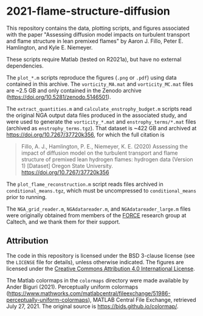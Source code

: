 # 2021-flame-structure-diffusion

This repository contains the data, plotting scripts, and figures associated with the paper "Assessing diffusion model impacts on turbulent transport and flame structure in lean premixed flames" by Aaron J. Fillo, Peter E. Hamlington, and Kyle E. Niemeyer.

These scripts require Matlab (tested on R2021a), but have no external dependencies.

The `plot_*.m` scripts reproduce the figures (`.png` or `.pdf`) using data contained in this archive. The `vorticity_MA.mat` and `vorticity_MC.mat` files are ~2.5 GB and only contained in the Zenodo archive (<https://doi.org/10.5281/zenodo.5146501>).

The `extract_quantities.m` and `calculate_enstrophy_budget.m` scripts read the original NGA
output data files produced in the associated study, and were used to generate the `vorticity_*.mat` and `enstrophy_terms/*.mat` files (archived as `enstrophy_terms.tgz`). 
That dataset is ~422 GB and archived at https://doi.org/10.7267/37720k356, for which the full citation is
> Fillo, A. J., Hamlington, P. E., Niemeyer, K. E. (2020) Assessing the impact of diffusion model on the turbulent transport and flame structure of premixed lean hydrogen flames: hydrogen data (Version 1) [Dataset] Oregon State University. https://doi.org/10.7267/37720k356

The `plot_flame_reconstruction.m` script reads files archived in `conditional_means.tgz`, which
must be uncompressed to `conditional_means` prior to running.

The `NGA_grid_reader.m`, `NGAdatareader.m`, and `NGAdatareader_large.m` files were originally 
obtained from members of the [FORCE](https://www.theforce.caltech.edu) research group at Caltech,
and we thank them for their support.

## Attribution

The code in this repository is licensed under the BSD 3-clause license (see the `LICENSE` file
for details), unless otherwise indicated. The figures are licensed under the [Creative Commons Attribution 4.0 International License](http://creativecommons.org/licenses/by/4.0/).

The Matlab colormaps in the `colormaps` directory were made available by Ander Biguri (2021). Perceptually uniform colormaps (<https://www.mathworks.com/matlabcentral/fileexchange/51986-perceptually-uniform-colormaps>), MATLAB Central File Exchange, retrieved July 27, 2021. The original source is <https://bids.github.io/colormap/>.
